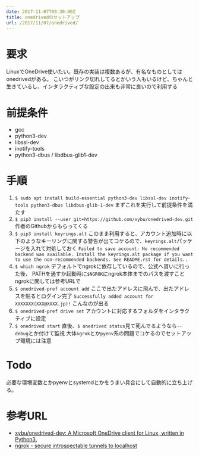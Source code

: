 ```yaml
---
date: 2017-11-07T09:30:00Z
title: onedrivedのセットアップ
url: /2017/11/07/onedrived/
---
```


# 要求
LinuxでOneDrive使いたい。既存の実装は複数あるが、有名なものとしてはonedrivedがある。
こいつがリンク切れしてるとかいう人もいるけど、ちゃんと生きているし、インタラクティブな設定の出来も非常に良いので利用する

# 前提条件
* gcc
* python3-dev
* libssl-dev
* inotify-tools
* python3-dbus / libdbus-glib1-dev

# 手順
1. `$ sudo apt install build-essential python3-dev libssl-dev inotify-tools python3-dbus libdbus-glib-1-dev`
まずこれを実行して前提条件を満たす
1. `$ pip3 install --user git+https://github.com/xybu/onedrived-dev.git`
作者のGithubからもらってくる
1. `$ pip3 install keyrings.alt`
このまま利用すると、アカウント追加時に以下のようなキーリングに関する警告が出てコケるので、`keyrings.alt`パッケージを入れて対処しておく
`Failed to save account: No recommended backend was available. Install the keyrings.alt package if you want to use the non-recommended backends. See README.rst for details..`
1. `$ which ngrok`
デフォルトでngrokに依存しているので、公式へ貰いに行った後、
PATHを通すか起動時に`$NGROK`にngrok本体までのパスを渡すこと
ngrokに関しては参考URLで
1. `$ onedrived-pref account add`
ここで出たアドレスに飛んで、出たアドレスを貼るとログイン完了
`Successfully added account for XXXXXXX(XXX@XXXX.jp)!` こんなのが出る
1. `$ onedrived-pref drive set`
アカウントに対応するフォルダをインタラクティブに設定
1. `$ onedrived start`
直後、`$ onedrived status`見て死んでるようなら`--debug`とか付けて監視
大体`ngrok`とか`pyenv`系の問題でコケるのでセットアップ環境には注意

# Todo

必要な環境変数とかpyenvとsystemdとかをうまい具合にして自動的に立ち上げる。

# 参考URL
* [xybu/onedrived-dev: A Microsoft OneDrive client for Linux, written in Python3.](https://github.com/xybu/onedrived-dev)
* [ngrok - secure introspectable tunnels to localhost](https://ngrok.com/)
